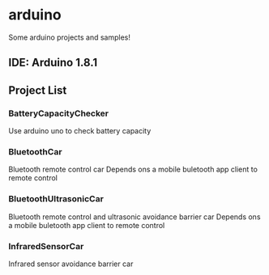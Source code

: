 # arduino
Some arduino projects and samples!

## IDE: Arduino 1.8.1

## Project List

### BatteryCapacityChecker
Use arduino uno to check battery capacity

### BluetoothCar
Bluetooth remote control car
Depends ons a mobile buletooth app client to remote control

### BluetoothUltrasonicCar
Bluetooth remote control and ultrasonic avoidance barrier car
Depends ons a mobile buletooth app client to remote control

### InfraredSensorCar
Infrared sensor avoidance barrier car



